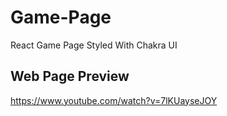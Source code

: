 # Game-Page
React Game Page Styled With Chakra UI

## Web Page Preview
https://www.youtube.com/watch?v=7lKUayseJOY

